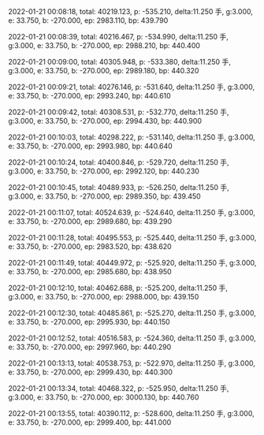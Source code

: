 2022-01-21 00:08:18, total: 40219.123, p: -535.210, delta:11.250 手, g:3.000, e: 33.750, b: -270.000, ep: 2983.110, bp: 439.790

2022-01-21 00:08:39, total: 40216.467, p: -534.990, delta:11.250 手, g:3.000, e: 33.750, b: -270.000, ep: 2988.210, bp: 440.400

2022-01-21 00:09:00, total: 40305.948, p: -533.380, delta:11.250 手, g:3.000, e: 33.750, b: -270.000, ep: 2989.180, bp: 440.320

2022-01-21 00:09:21, total: 40276.146, p: -531.640, delta:11.250 手, g:3.000, e: 33.750, b: -270.000, ep: 2993.240, bp: 440.610

2022-01-21 00:09:42, total: 40308.531, p: -532.770, delta:11.250 手, g:3.000, e: 33.750, b: -270.000, ep: 2994.430, bp: 440.900

2022-01-21 00:10:03, total: 40298.222, p: -531.140, delta:11.250 手, g:3.000, e: 33.750, b: -270.000, ep: 2993.980, bp: 440.640

2022-01-21 00:10:24, total: 40400.846, p: -529.720, delta:11.250 手, g:3.000, e: 33.750, b: -270.000, ep: 2992.120, bp: 440.230

2022-01-21 00:10:45, total: 40489.933, p: -526.250, delta:11.250 手, g:3.000, e: 33.750, b: -270.000, ep: 2989.350, bp: 439.450

2022-01-21 00:11:07, total: 40524.639, p: -524.640, delta:11.250 手, g:3.000, e: 33.750, b: -270.000, ep: 2989.680, bp: 439.290

2022-01-21 00:11:28, total: 40495.553, p: -525.440, delta:11.250 手, g:3.000, e: 33.750, b: -270.000, ep: 2983.520, bp: 438.620

2022-01-21 00:11:49, total: 40449.972, p: -525.920, delta:11.250 手, g:3.000, e: 33.750, b: -270.000, ep: 2985.680, bp: 438.950

2022-01-21 00:12:10, total: 40462.688, p: -525.200, delta:11.250 手, g:3.000, e: 33.750, b: -270.000, ep: 2988.000, bp: 439.150

2022-01-21 00:12:30, total: 40485.861, p: -525.270, delta:11.250 手, g:3.000, e: 33.750, b: -270.000, ep: 2995.930, bp: 440.150

2022-01-21 00:12:52, total: 40516.583, p: -524.360, delta:11.250 手, g:3.000, e: 33.750, b: -270.000, ep: 2997.960, bp: 440.290

2022-01-21 00:13:13, total: 40538.753, p: -522.970, delta:11.250 手, g:3.000, e: 33.750, b: -270.000, ep: 2999.430, bp: 440.300

2022-01-21 00:13:34, total: 40468.322, p: -525.950, delta:11.250 手, g:3.000, e: 33.750, b: -270.000, ep: 3000.130, bp: 440.760

2022-01-21 00:13:55, total: 40390.112, p: -528.600, delta:11.250 手, g:3.000, e: 33.750, b: -270.000, ep: 2999.400, bp: 441.000